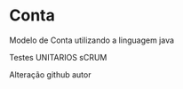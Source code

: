 # Conta
Modelo de Conta utilizando a linguagem java

Testes UNITARIOS 
sCRUM


Alteração github autor
